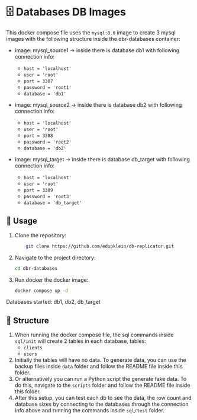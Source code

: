 # 🗄️ Databases DB Images

This docker compose file uses the `mysql:8.0` image to create 3 mysql images with the following structure inside the dbr-databases container:
- image: mysql_source1 -> inside there is database db1 with following connection info:
    - `host = 'localhost'`
    - `user = 'root'`
    - `port = 3307` 
    - `password = 'root1'`
    - `database = 'db1'`

- image: mysql_source2 -> inside there is database db2 with following connection info:
    - `host = 'localhost'`
    - `user = 'root'`
    - `port = 3308`
    - `password = 'root2'`
    - `database = 'db2'`

- image: mysql_target -> inside there is database db_target with following connection info:
    - `host = 'localhost'`
    - `user = 'root'`
    - `port = 3309`
    - `password = 'root3'`
    - `database = 'db_target'`

## 🚀 Usage

1. Clone the repository:
   ```bash
       git clone https://github.com/edupklein/db-replicator.git
   ```
1. Navigate to the project directory:
   ```bash
   cd dbr-databases
   ```
1. Run docker the docker image:
    ```bash
   docker compose up -d
   ```

Databases started:
db1, db2, db_target

## 📁 Structure

1. When running the docker compose file, the sql commands inside `sql/init` will create 2 tables in each database, tables:
    - `clients`
    - `users`
1. Initially the tables will have no data. To generate data, you can use the backup files inside `data` folder and follow the README file inside this folder.
1. Or alternatively you can run a Python script the generate fake data. To do this, navigate to the `scripts` folder and follow the README file inside this folder.
1. After this setup, you can test each db to see the data, the row count and database sizes by connecting to the databases through the connection info above and running the commands inside `sql/test` folder.